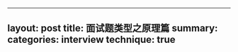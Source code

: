 <!--
 * @Descripttion:
 * @Author: Mona
 * @Date: 2021-06-04 15:52:54
 * @LastEditTime: 2021-06-04 15:53:15
-->
---
layout: post
title: 面试题类型之原理篇
summary:
categories: interview
technique: true
---

